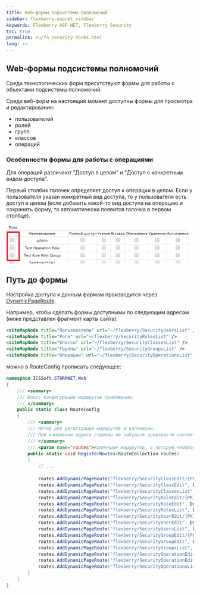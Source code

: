 ```yaml
---
title: Web-формы подсистемы полномочий
sidebar: flexberry-aspnet_sidebar
keywords: Flexberry ASP-NET, Flexberry Security
toc: true
permalink: ru/fa_security-forms.html
lang: ru
---
```


## Web-формы подсистемы полномочий

Среди технологических форм присутствуют формы для работы с объектами подсистемы полномочий.

Среди веб-форм на настоящий момент доступны формы для просмотра и редактирования:
* пользователей
* ролей
* групп
* классов
* операций

### Особенности формы для работы с операциями

Для операций различают "Доступ в целом" и "Доступ с конкретным видом доступа".

Первый столбик галочек определяет доступ к операции в целом. Если у пользователя указан конкретный вид доступа, то у пользователя есть доступ в целом (если добавить какой-то вид доступа на операцию и сохранить форму, то автоматически появится галочка в первом столбце).

![](/images/pages/products/flexberry-aspnet/security/operation-form.png)

## Путь до формы

Настройка доступа к данным формам производится через [DynamicPageRoute](fa_routing.html).

Например, чтобы сделать формы доступными по следующим адресам (ниже представлен фрагмент карты сайта):

```xml
<siteMapNode title="Пользователи" url="~/flexberry/SecurityUsersList" />
<siteMapNode title="Роли" url="~/flexberry/SecurityRolesList" />
<siteMapNode title="Классы" url="~/flexberry/SecurityClassesList" />
<siteMapNode title="Группы" url="~/flexberry/SecurityGroupsList" />
<siteMapNode title="Операции" url="~/flexberry/SecurityOperationsList" />
```

можно в RouteConfig прописать следующее:

```csharp
namespace ICSSoft.STORMNET.Web
{
    /// <summary>
    /// Класс конфигурации маршрутов приложения.
    /// </summary>
    public static class RouteConfig
    {
        /// <summary>
        /// Метод для регистрации маршрутов в коллекции.
        /// При изменении адреса страниц не забудьте произвести соответствующие изменения в SiteMap.
        /// </summary>
        /// <param name="routes">Коллекция маршрутов, в которую необходимо добавить новые элементы.</param>
        public static void RegisterRoutes(RouteCollection routes)
        {
			// ...
			
            routes.AddDynamicPageRoute("flexberry/SecurityClassEdit/{PK}", DynamicPageIdentifier.SecurityClassEdit);
            routes.AddDynamicPageRoute("flexberry/SecurityClassEdit", DynamicPageIdentifier.SecurityClassNew);
            routes.AddDynamicPageRoute("flexberry/SecurityClassesList", DynamicPageIdentifier.SecurityClassesList);
            routes.AddDynamicPageRoute("flexberry/SecurityRoleEdit/{PK}", DynamicPageIdentifier.SecurityRoleEdit);
            routes.AddDynamicPageRoute("flexberry/SecurityRoleEdit", DynamicPageIdentifier.SecurityRoleNew);
            routes.AddDynamicPageRoute("flexberry/SecurityRolesList", DynamicPageIdentifier.SecurityRolesList);
            routes.AddDynamicPageRoute("flexberry/SecurityUserEdit/{PK}", DynamicPageIdentifier.SecurityUserEdit);
            routes.AddDynamicPageRoute("flexberry/SecurityUserEdit", DynamicPageIdentifier.SecurityUserNew);
            routes.AddDynamicPageRoute("flexberry/SecurityUsersList", DynamicPageIdentifier.SecurityUsersList);
            routes.AddDynamicPageRoute("flexberry/SecurityGroupEdit/{PK}", DynamicPageIdentifier.SecurityGroupEdit);
            routes.AddDynamicPageRoute("flexberry/SecurityGroupEdit", DynamicPageIdentifier.SecurityGroupNew);
            routes.AddDynamicPageRoute("flexberry/SecurityGroupsList", DynamicPageIdentifier.SecurityGroupsList);
            routes.AddDynamicPageRoute("flexberry/SecurityOperationEdit/{PK}", DynamicPageIdentifier.SecurityOperationEdit);
            routes.AddDynamicPageRoute("flexberry/SecurityOperationEdit", DynamicPageIdentifier.SecurityOperationNew);
            routes.AddDynamicPageRoute("flexberry/SecurityOperationsList", DynamicPageIdentifier.SecurityOperationsList);
        }
    }
}
```
